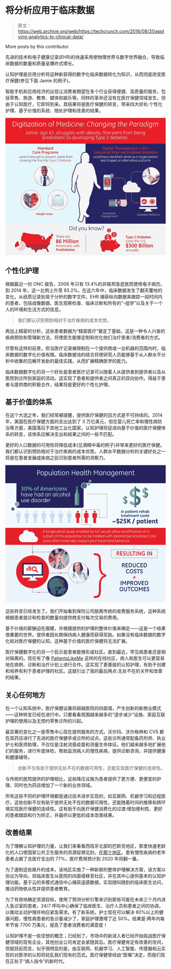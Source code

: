 # 将分析应用于临床数据 

> 原文：<https://web.archive.org/web/https://techcrunch.com/2016/08/31/applying-analytics-to-clinical-data/>

More posts by this contributor

先进的技术和电子健康记录(EHR)的快速采用使物理世界与数字世界融合，导致临床数据的数量和质量呈爆炸式增长。

认知护理是应用分析将这种新获得的数字化临床数据转化为知识，从而彻底改变医疗保健(参见下面 Jamie 的例子)。

智能手机和应用经济的出现让消费者期望在多个行业获得便捷、高质量的服务，包括零售、旅游、教育、媒体和娱乐等。同样的革命还没有在医疗保健领域发生，但由于认知医疗，它即将到来。其结果将是医疗保健的转变，带来四大好处:个性化护理、基于价值的系统、随处护理和改善的结果。

![Graphic1_Jamie](img/0a9bf4a16dee1f1226b748055fc7ff45.png)

## 个性化护理

根据最近一份 ONC 报告，2008 年只有 13.4%的非联邦急症医院使用电子病历。到 2014 年，这一比例上升至 83.2%。在这六年中，临床数据发生了翻天覆地的变化，从纸质记录到易于分析的数字文件。EHR 捕获纵向数据来跟踪一段时间内的患者，包括成像数据、医生观察检查、临床诊断和所有的“-组学”以及关于一个人的环境和生活方式的信息。

> 我们都认识到预防相对于治疗疾病的成本优势。

再加上精密的分析，这些患者数据为“精密医疗”奠定了基础，这是一种令人兴奋的疾病预防和管理新方法，将使医生能够定制和优化他们治疗患者/消费者的方式。

尽管有这样的前景，但当医疗记录被限制在一个提供商或一台机器的范围内时，临床数据的数字化价值有限。临床数据池的结合将使研究人员能够基于从人群水平分析中收集的见解开发新的最佳实践，从而扩展精确医学的能力。

临床数据数字化的另一个好处是患者医疗记录可以随着人从提供者到提供者以及从医院到诊所到家庭的流动。这实现了患者和提供者之间真正的双向协作。得益于患者与提供商的积极合作，结果将是更好的个性化护理。

## 基于价值的体系

在这个大选之年，我们经常被提醒，提供医疗保健的旧方式是不可持续的。2014 年，美国在医疗保健方面的支出达到了 3 万亿美元，但在婴儿死亡率和慢性病防治等方面，美国落后于其他工业化国家。认知护理将促进向基于价值的医疗保健体系的转变，该体系应解决支出和结果之间的一些不匹配。

更好的人口数据的可用性将降低成本(见酒精中毒的例子)并带来更好的医疗保健。我们都认识到预防相对于治疗疾病的成本优势。人群水平数据分析的关键好处之一将是在患者发展成疾病之前识别患者所需的洞察力。

![Graphic2_Alcoholism](img/41afaac026a1a8b8cd8a2e98bfdd8085.png)

这些转变已经发生了。我们开始看到保险公司脱离传统的收费服务系统，这种系统根据患者就诊和检查的数量向提供商支付每次交易的费用。

基于价值的薪酬迫在眉睫，并根据提供的护理的整体价值来确定——这是一个结果很重要的世界。提供者因长期保持病人健康而获得奖励。如果没有临床数据的数字化和对医疗保健的认知，这种基于价值的医疗保健将无法扩展。

医疗保健数字化的另一个启示是患者能够形成社区。直到最近，罕见病患者还是相对隔离的。现在有了像 [PatientsLikeMe](https://web.archive.org/web/20221225215154/https://www.crunchbase.com/organization/patientslikeme) 这样的在线社区，病人和医生可以更容易地在病例、诊断和治疗计划上进行合作。这实现了更基层的认知护理，有助于创建和培养有利于患者护理的社区。这就引出了我的最后两点:无处不在的关怀和改善的结果。

## 关心任何地方

在一个认知系统中，医疗保健设置将超越医院的四面墙，产生创新的新商业模式——这种转变已经在进行中。只要看看周围越来越多的“逐步减少”设施、家庭互联护理的使用以及无预约零售诊所的兴起。

最显著的变化之一是零售中心现在提供服务的方式。沃尔玛、沃尔格林和 CVS 都在其药店进行了先进的医疗保健亭或诊所的试点。这些诊所通常配备药剂师、执业护士和医师助理，不仅仅是注射流感疫苗和测量生命体征。他们越来越多地扩展他们的服务，进行年度体检，帮助监测病人的慢性疾病，提供诊断咨询，并提供健康和健康辅导。

> 创新不仅有助于提供无处不在的数据可用性，还能实现医疗保健的连续性。

与传统的医院提供的护理相比，这些降压设施为患者提供了更方便、更便宜的护理，同时也为药店增加了一个新的业务领域。

所有这些不同的护理环境都是通过技术进步实现的，如互联网、机器学习和远程医疗。这些创新不仅有助于提供无处不在的数据可用性，还能随着时间的推移和跨环境实现医疗保健的连续性。这有助于向医疗保健消费化的过渡:增加便利性、更好的患者跟踪和行为矫正，并最终以更低的成本改善结果。

## 改善结果

为了理解认知护理的力量，让我们来看看西班牙北部的巴斯克地区，那里快速老龄化的人口使国家公共卫生服务的资源捉襟见肘。[在那个地区](https://web.archive.org/web/20221225215154/https://www.accenture.com/us-en/success-basque-country-managing-increased-chronicity)，患有慢性疾病的老年患者占据了总医疗支出的 77%，医疗费用预计到 2020 年将翻一番。

为了遏制这些飙升的成本，该地区实施了一种新颖的整体护理解决方案，该方案以协议为导向，将临床医生从医院的四面墙移至社区，并在其中心提供基本的认知护理功能。基于云的多模式通信中心捕获遥感数据，实现随叫随到的临床医生访问，推动药物依从性并提供患者教育。

为了有效地确定资源目标，使用了预测分析引擎来识别那些可能在未来三个月内进入急诊室的患者，24/7 呼叫中心确保了临床医生、治疗人员和患者之间的协调，以推动主动护理并响应紧急需求。有了新系统，护士现在可以解决 80%以上的健康问题，慢性病患者的急诊量减少了，家庭护理激增了近 50%。结果是:两年内每年节省 7700 万美元，提高了患者消费者的满意度！

认知护理不是一些空想的概念；已经到了。市场中的新进入者已经开始挑战医疗保健领域的现有企业，其他创业公司肯定会紧随其后。医疗保健肯定有改善的空间，但就目前而言，似乎很明显的是，由互联网、机器学习、人工智能、传感器和云实现的对医学的认知将扰乱我们现有的范式。医疗保健曾经由“医嘱”决定，而我们现在正处于“病人指令”的新时代。